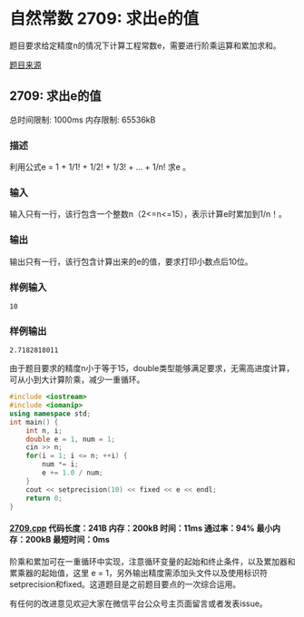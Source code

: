 # 自然常数 2709: 求出e的值

题目要求给定精度n的情况下计算工程常数e，需要进行阶乘运算和累加求和。

[题目来源](http://bailian.openjudge.cn/practice/2709/)

## 2709: 求出e的值

总时间限制: 1000ms    内存限制: 65536kB

### 描述

利用公式e = 1 + 1/1! + 1/2! + 1/3! + ... + 1/n! 求e 。

### 输入

输入只有一行，该行包含一个整数n（2<=n<=15），表示计算e时累加到1/n！。

### 输出

输出只有一行，该行包含计算出来的e的值，要求打印小数点后10位。

### 样例输入
```
10
```
### 样例输出
```
2.7182818011
```
由于题目要求的精度n小于等于15，double类型能够满足要求，无需高进度计算，可从小到大计算阶乘，减少一重循环。
```cpp
#include <iostream>
#include <iomanip>
using namespace std;
int main() {
	int n, i;
	double e = 1, num = 1;
	cin >> n;
	for(i = 1; i <= n; ++i) {
		num *= i;
		e += 1.0 / num;
	}
	cout << setprecision(10) << fixed << e << endl;
	return 0;
}
```
#### [2709.cpp](/Code/2700-2799/2709.cpp) 代码长度：241B 内存：200kB 时间：11ms 通过率：94% 最小内存：200kB  最短时间：0ms

阶乘和累加可在一重循环中实现，注意循环变量的起始和终止条件，以及累加器和累乘器的起始值，这里 e = 1，另外输出精度需添加头文件以及使用标识符setprecision和fixed。这道题目是之前题目要点的一次综合运用。

有任何的改进意见欢迎大家在微信平台公众号主页面留言或者发表issue。
